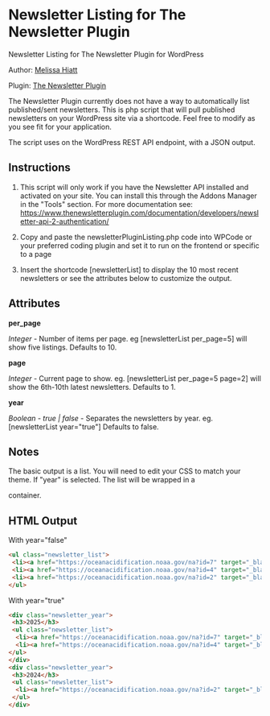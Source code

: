 # Newsletter Listing for The Newsletter Plugin
Newsletter Listing for The Newsletter Plugin for WordPress

Author: [Melissa Hiatt](mailto:melissa.hiatt@noaa.gov)

Plugin: [The Newsletter Plugin](https://www.thenewsletterplugin.com/) 

The Newsletter Plugin currently does not have a way to automatically list published/sent newsletters. This is php script that will pull published newsletters on your WordPress site via a shortcode.
Feel free to modify as you see fit for your application.

The script uses on the WordPress REST API endpoint, with a JSON output.

Instructions
----------

1. This script will only work if you have the Newsletter API installed and activated on your site.
You can install this through the Addons Manager in the "Tools" section. For more documentation see:
https://www.thenewsletterplugin.com/documentation/developers/newsletter-api-2-authentication/

3. Copy and paste the newsletterPluginListing.php code into WPCode or your preferred coding plugin and set it to run on the frontend or specific to a page

4. Insert the shortcode [newsletterList] to display the 10 most recent newsletters or see the attributes below to customize the output.

Attributes
--------- 
 __per_page__
 
*Integer* - Number of items per page. eg [newsletterList per_page=5] will show five listings. Defaults to 10.
 
 __page__
 
*Integer* - Current page to show. eg. [newsletterList per_page=5 page=2] will show the 6th-10th latest newsletters. Defaults to 1.

__year__

*Boolean - true | false* - Separates the newsletters by year. eg. [newsletterList year="true"] Defaults to false.


Notes
--------
The basic output is a list. You will need to edit your CSS to match your theme.
If "year" is selected. The list will be wrapped in a <div> container.


HTML Output
--------

With year="false"

```html
<ul class="newsletter_list">
 <li><a href="https://oceanacidification.noaa.gov/na?id=7" target="_blank">OAP Ocean Outlook - Summer 2025 Newsletter</a></li>
 <li><a href="https://oceanacidification.noaa.gov/na?id=4" target="_blank">OAP Ocean Outlook - Spring 2025 Newsletter</a></li>
 <li><a href="https://oceanacidification.noaa.gov/na?id=2" target="_blank">OAP Ocean Outlook - Fall 2024 Newsletter</a></li>
</ul>
```

With year="true"

```html
<div class="newsletter_year">
 <h3>2025</h3>
 <ul class="newsletter_list">
  <li><a href="https://oceanacidification.noaa.gov/na?id=7" target="_blank">OAP Ocean Outlook - Summer 2025 Newsletter</a></li>
  <li><a href="https://oceanacidification.noaa.gov/na?id=4" target="_blank">OAP Ocean Outlook - Spring 2025 Newsletter</a></li>
</ul>
</div>
<div class="newsletter_year">
 <h3>2024</h3>
 <ul class="newsletter_list">
  <li><a href="https://oceanacidification.noaa.gov/na?id=2" target="_blank">OAP Ocean Outlook - Fall 2024 Newsletter</a></li>
 </ul>
</div>
```



